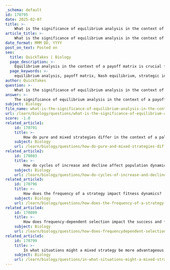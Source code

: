 ```yaml
---
_schema: default
id: 170795
date: 2025-02-07
title: >-
    What is the significance of equilibrium analysis in the context of a payoff matrix?
article_title: >-
    What is the significance of equilibrium analysis in the context of a payoff matrix?
date_format: MMM DD, YYYY
post_on_text: Posted on
seo:
  title: QuickTakes | Biology
  page_description: >-
    Equilibrium analysis in the context of a payoff matrix is crucial for understanding strategic interactions, identifying stable outcomes like Nash equilibria, predicting population stability, facilitating decision-making, and applying theoretical insights in real-world scenarios.
  page_keywords: >-
    equilibrium analysis, payoff matrix, Nash equilibrium, strategic interactions, stability, decision-making, evolutionary game theory, population dynamics, Prisoner's Dilemma, economics, business strategy, risk assessment
author: QuickTakes
question: >-
    What is the significance of equilibrium analysis in the context of a payoff matrix?
answer: >-
    The significance of equilibrium analysis in the context of a payoff matrix is multifaceted, particularly in understanding strategic interactions among players in competitive environments. Here are the key points regarding its importance:\n\n1. **Identification of Equilibrium Points**: Equilibrium analysis, especially the identification of Nash equilibria, is crucial for determining stable outcomes in strategic interactions. A Nash equilibrium occurs when no player can benefit from unilaterally changing their strategy, given the strategies of others. This stability is essential for predicting how populations or players will behave over time.\n\n2. **Understanding Stability in Populations**: In ecological contexts, equilibrium analysis helps predict how populations will stabilize under certain conditions. For instance, in a mating game, the equilibrium may reflect a balance between different mating strategies (e.g., choosy vs. promiscuous), influencing reproductive success and population dynamics.\n\n3. **Facilitating Decision-Making**: Payoff matrices provide a structured way to visualize potential outcomes based on different strategies. By laying out the payoffs, players can make informed decisions, assessing the risks and rewards associated with various strategies. This is particularly useful in scenarios like the Prisoner's Dilemma, where the choice between cooperation and defection leads to different outcomes.\n\n4. **Applications Beyond Theory**: While rooted in theoretical frameworks, the insights gained from equilibrium analysis have practical applications across various fields, including economics, business strategy, and risk assessment. They simplify complex interactions into manageable visual formats, aiding in decision-making processes.\n\n5. **Dynamic Interactions**: In evolutionary game theory, equilibrium analysis considers the frequency of strategies within a population, emphasizing survival and fitness over fixed outcomes. This perspective allows for a deeper understanding of how strategies evolve over time and how they can reach equilibrium based on the fitness dynamics of competing strategies.\n\nIn summary, equilibrium analysis in the context of a payoff matrix is significant for understanding stability, facilitating decision-making, and applying theoretical insights to real-world scenarios. It provides a framework for analyzing strategic interactions and predicting outcomes in competitive environments.
subject: Biology
file_name: what-is-the-significance-of-equilibrium-analysis-in-the-context-of-a-payoff-matrix.md
url: /learn/biology/questions/what-is-the-significance-of-equilibrium-analysis-in-the-context-of-a-payoff-matrix
score: -1.0
related_article1:
    id: 170791
    title: >-
        How do pure and mixed strategies differ in the context of a paleo matrix?
    subject: Biology
    url: /learn/biology/questions/how-do-pure-and-mixed-strategies-differ-in-the-context-of-a-paleo-matrix
related_article2:
    id: 170803
    title: >-
        How do cycles of increase and decline affect population dynamics?
    subject: Biology
    url: /learn/biology/questions/how-do-cycles-of-increase-and-decline-affect-population-dynamics
related_article3:
    id: 170796
    title: >-
        How does the frequency of a strategy impact fitness dynamics?
    subject: Biology
    url: /learn/biology/questions/how-does-the-frequency-of-a-strategy-impact-fitness-dynamics
related_article4:
    id: 170809
    title: >-
        How does frequency-dependent selection impact the success and failure of evolutionary strategies?
    subject: Biology
    url: /learn/biology/questions/how-does-frequencydependent-selection-impact-the-success-and-failure-of-evolutionary-strategies
related_article5:
    id: 170799
    title: >-
        In what situations might a mixed strategy be more advantageous than a pure strategy?
    subject: Biology
    url: /learn/biology/questions/in-what-situations-might-a-mixed-strategy-be-more-advantageous-than-a-pure-strategy
---
```


&nbsp;